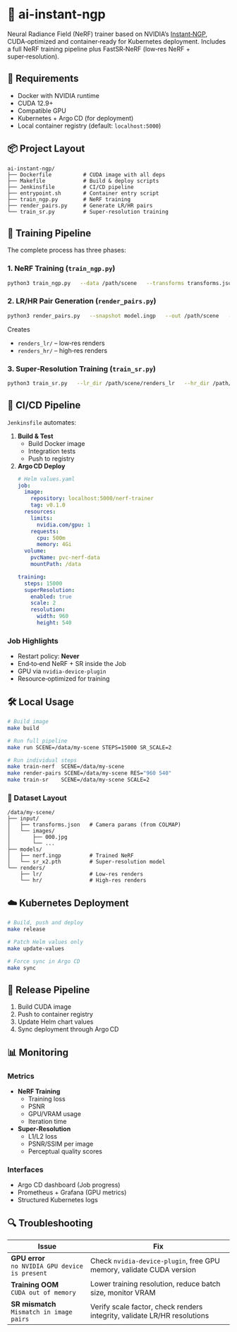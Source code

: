 # 🚀 ai-instant-ngp

Neural Radiance Field (NeRF) trainer based on NVIDIA’s [Instant‑NGP](https://github.com/NVlabs/instant-ngp), CUDA‑optimized and container‑ready for Kubernetes deployment. Includes a full NeRF training pipeline plus FastSR‑NeRF (low‑res NeRF + super‑resolution).

## 🔧 Requirements

* Docker with NVIDIA runtime  
* CUDA 12.9+  
* Compatible GPU  
* Kubernetes + Argo CD (for deployment)  
* Local container registry (default: `localhost:5000`)

## 📦 Project Layout

```
ai-instant-ngp/
├── Dockerfile          # CUDA image with all deps
├── Makefile            # Build & deploy scripts
├── Jenkinsfile         # CI/CD pipeline
├── entrypoint.sh       # Container entry script
├── train_ngp.py        # NeRF training
├── render_pairs.py     # Generate LR/HR pairs
└── train_sr.py         # Super‑resolution training
```

## 🤖 Training Pipeline

The complete process has three phases:

### 1. NeRF Training (`train_ngp.py`)
```bash
python3 train_ngp.py   --data /path/scene   --transforms transforms.json   --steps 15000   --snapshot model.ingp
```

### 2. LR/HR Pair Generation (`render_pairs.py`)
```bash
python3 render_pairs.py   --snapshot model.ingp   --out /path/scene   --lr 960 540   --factor 2
```
Creates  
* `renders_lr/` – low‑res renders  
* `renders_hr/` – high‑res renders

### 3. Super‑Resolution Training (`train_sr.py`)
```bash
python3 train_sr.py   --lr_dir /path/scene/renders_lr   --hr_dir /path/scene/renders_hr   --out sr_model.pth   --scale 2
```

## 🔄 CI/CD Pipeline

`Jenkinsfile` automates:

1. **Build & Test**  
   * Build Docker image  
   * Integration tests  
   * Push to registry
2. **Argo CD Deploy**
   ```yaml
   # Helm values.yaml
   job:
     image:
       repository: localhost:5000/nerf-trainer
       tag: v0.1.0
     resources:
       limits:
         nvidia.com/gpu: 1
       requests:
         cpu: 500m
         memory: 4Gi
     volume:
       pvcName: pvc-nerf-data
       mountPath: /data

   training:
     steps: 15000
     superResolution:
       enabled: true
       scale: 2
       resolution:
         width: 960
         height: 540
   ```

### Job Highlights
* Restart policy: **Never**  
* End‑to‑end NeRF + SR inside the Job  
* GPU via `nvidia-device-plugin`  
* Resource‑optimized for training

## 🛠️ Local Usage

```bash
# Build image
make build

# Run full pipeline
make run SCENE=/data/my-scene STEPS=15000 SR_SCALE=2

# Run individual steps
make train-nerf  SCENE=/data/my-scene
make render-pairs SCENE=/data/my-scene RES="960 540"
make train-sr    SCENE=/data/my-scene SCALE=2
```

### 📁 Dataset Layout
```
/data/my-scene/
├── input/
│   ├── transforms.json   # Camera params (from COLMAP)
│   └── images/
│       ├── 000.jpg
│       └── ...
├── models/
│   ├── nerf.ingp         # Trained NeRF
│   └── sr_x2.pth         # Super‑resolution model
└── renders/
    ├── lr/               # Low‑res renders
    └── hr/               # High‑res renders
```

## ☁️ Kubernetes Deployment

```bash
# Build, push and deploy
make release

# Patch Helm values only
make update-values

# Force sync in Argo CD
make sync
```

## 🔄 Release Pipeline

1. Build CUDA image  
2. Push to container registry  
3. Update Helm chart values  
4. Sync deployment through Argo CD

## 📊 Monitoring

### Metrics
* **NeRF Training**
  * Training loss
  * PSNR
  * GPU/VRAM usage
  * Iteration time
* **Super‑Resolution**
  * L1/L2 loss
  * PSNR/SSIM per image
  * Perceptual quality scores

### Interfaces
* Argo CD dashboard (Job progress)
* Prometheus + Grafana (GPU metrics)
* Structured Kubernetes logs

## 🔍 Troubleshooting

| Issue | Fix |
|-------|-----|
| **GPU error**<br>`no NVIDIA GPU device is present` | Check `nvidia-device-plugin`, free GPU memory, validate CUDA version |
| **Training OOM**<br>`CUDA out of memory` | Lower training resolution, reduce batch size, monitor VRAM |
| **SR mismatch**<br>`Mismatch in image pairs` | Verify scale factor, check renders integrity, validate LR/HR resolutions |
